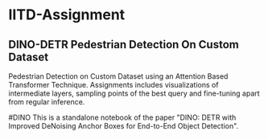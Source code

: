 # IITD-Assignment
## DINO-DETR Pedestrian Detection On Custom Dataset
Pedestrian Detection on Custom Dataset using an Attention Based Transformer Technique. Assignments includes visualizations of intermediate layers, sampling points of the best query and fine-tuning apart from regular inference.

#DINO
This is a standalone notebook of the paper "DINO: DETR with Improved DeNoising Anchor Boxes for End-to-End Object Detection".
